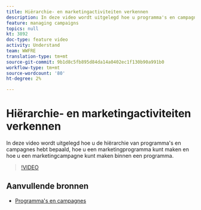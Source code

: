 ```yaml
---
title: Hiërarchie- en marketingactiviteiten verkennen
description: In deze video wordt uitgelegd hoe u programma's en campagnes in Adobe Campaign Standard (ACS) hiërarchisch ordent, hoe u een marketingprogramma maakt en hoe u een marketingcampagne binnen een programma maakt.
feature: managing campaigns
topics: null
kt: 3892
doc-type: feature video
activity: Understand
team: WWFRE
translation-type: tm+mt
source-git-commit: 9b1d8c5fb895d84da14a0402ec1f130b90a991b0
workflow-type: tm+mt
source-wordcount: '80'
ht-degree: 2%

---
```



# Hiërarchie- en marketingactiviteiten verkennen

In deze video wordt uitgelegd hoe u de hiërarchie van programma&#39;s en campagnes hebt bepaald, hoe u een marketingprogramma kunt maken en hoe u een marketingcampagne kunt maken binnen een programma.

>[!VIDEO](https://video.tv.adobe.com/v/18465?quality=12)

## Aanvullende bronnen

* [Programma&#39;s en campagnes](https://docs.adobe.com/content/help/en/campaign-standard/using/getting-started/marketing-plans/programs-and-campaigns.html)
